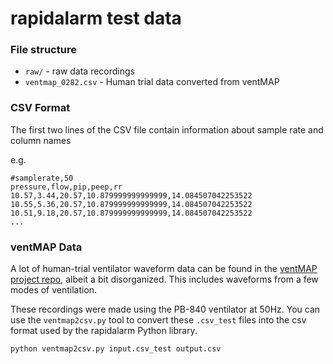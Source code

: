 # rapidalarm test data

### File structure

- `raw/` - raw data recordings
- `ventmap_0282.csv` - Human trial data converted from ventMAP

### CSV Format

The first two lines of the CSV file contain information about sample rate and column names

e.g.

    #samplerate,50
    pressure,flow,pip,peep,rr
    10.57,3.44,20.57,10.879999999999999,14.084507042253522
    10.55,5.36,20.57,10.879999999999999,14.084507042253522
    10.51,9.18,20.57,10.879999999999999,14.084507042253522
    ...

### ventMAP Data

A lot of human-trial ventilator waveform data can be found in the [ventMAP project repo](https://github.com/hahnicity/ventMAP/tree/master/ventmap/tests/samples), albeit a bit disorganized.  This includes waveforms from a few modes of ventilation.

These recordings were made using the PB-840 ventilator at 50Hz.  You can use the `ventmap2csv.py` tool to convert these `.csv_test` files into the csv format used by the rapidalarm Python library.

    python ventmap2csv.py input.csv_test output.csv
